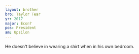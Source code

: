 ```yaml
---
layout: brother
bro: Taylor Tear
yr: 2017
major: Econ?
pos: President
am: Upsilon
---
```

He doesn't believe in wearing a shirt when in his own bedroom.